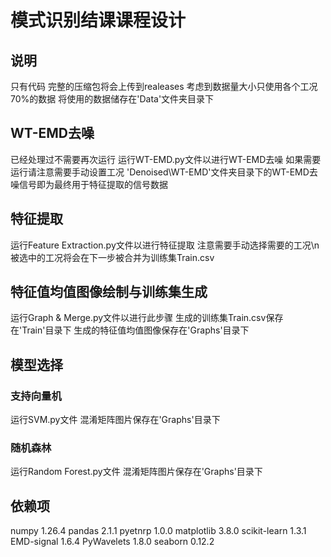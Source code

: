 # 模式识别结课课程设计
## 说明
只有代码
完整的压缩包将会上传到realeases
考虑到数据量大小只使用各个工况70%的数据
将使用的数据储存在'Data'文件夹目录下
## WT-EMD去噪
已经处理过不需要再次运行
运行WT-EMD.py文件以进行WT-EMD去噪
如果需要运行请注意需要手动设置工况
'Denoised\WT-EMD'文件夹目录下的WT-EMD去噪信号即为最终用于特征提取的信号数据
## 特征提取
运行Feature Extraction.py文件以进行特征提取
注意需要手动选择需要的工况\n
被选中的工况将会在下一步被合并为训练集Train.csv
## 特征值均值图像绘制与训练集生成
运行Graph & Merge.py文件以进行此步骤
生成的训练集Train.csv保存在'Train'目录下
生成的特征值均值图像保存在'Graphs'目录下
## 模型选择
### 支持向量机
运行SVM.py文件
混淆矩阵图片保存在'Graphs'目录下
### 随机森林
运行Random Forest.py文件
混淆矩阵图片保存在'Graphs'目录下
## 依赖项
numpy 1.26.4
pandas 2.1.1
pyetnrp 1.0.0
matplotlib 3.8.0
scikit-learn 1.3.1
EMD-signal 1.6.4
PyWavelets 1.8.0
seaborn 0.12.2
